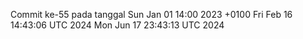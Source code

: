 Commit ke-55 pada tanggal Sun Jan 01 14:00 2023 +0100
Fri Feb 16 14:43:06 UTC 2024
Mon Jun 17 23:43:13 UTC 2024
